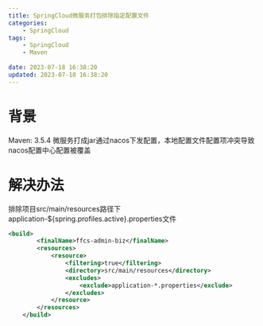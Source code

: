 ```yaml
---
title: SpringCloud微服务打包排除指定配置文件
categories:
	- SpringCloud
tags:
	- SpringCloud
	- Maven
	
date: 2023-07-18 16:38:20
updated: 2023-07-18 16:38:20
---
```

<!-- toc -->
# <span id="inline-blue">背景</span>
Maven: 3.5.4
微服务打成jar通过nacos下发配置，本地配置文件配置项冲突导致nacos配置中心配置被覆盖


# <span id="inline-blue">解决办法</span>
排除项目src/main/resources路径下application-${spring.profiles.active}.properties文件
```xml
<build>
		<finalName>ffcs-admin-biz</finalName>
		<resources>
			<resource>
				<filtering>true</filtering>
				<directory>src/main/resources</directory>
				<excludes>
					<exclude>application-*.properties</exclude>
				</excludes>
			</resource>
		</resources>
	</build>
```

